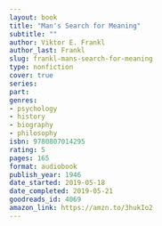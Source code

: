```yaml
---
layout: book
title: "Man's Search for Meaning"
subtitle: ""
author: Viktor E. Frankl
author_last: Frankl
slug: frankl-mans-search-for-meaning
type: nonfiction
cover: true
series: 
part: 
genres:
- psychology
- history
- biography
- philosophy
isbn: 9780807014295
rating: 5
pages: 165
format: audiobook
publish_year: 1946
date_started: 2019-05-18
date_completed: 2019-05-21
goodreads_id: 4069
amazon_link: https://amzn.to/3hukIo2
---
```

